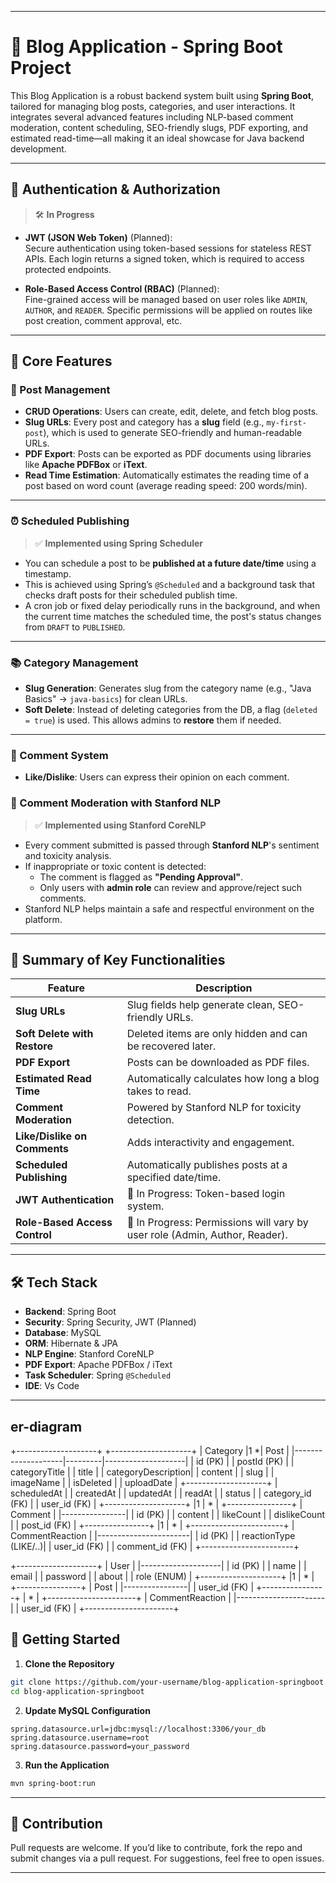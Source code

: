 

---

# 🚀 Blog Application - Spring Boot Project

This Blog Application is a robust backend system built using **Spring Boot**, tailored for managing blog posts, categories, and user interactions. It integrates several advanced features including NLP-based comment moderation, content scheduling, SEO-friendly slugs, PDF exporting, and estimated read-time—all making it an ideal showcase for Java backend development.

---

## 🔐 Authentication & Authorization

> 🛠 **In Progress**

- **JWT (JSON Web Token)** (Planned):  
  Secure authentication using token-based sessions for stateless REST APIs. Each login returns a signed token, which is required to access protected endpoints.

- **Role-Based Access Control (RBAC)** (Planned):  
  Fine-grained access will be managed based on user roles like `ADMIN`, `AUTHOR`, and `READER`. Specific permissions will be applied on routes like post creation, comment approval, etc.

---

## 🚦 Core Features

### 📝 Post Management
- **CRUD Operations**: Users can create, edit, delete, and fetch blog posts.
- **Slug URLs**: Every post and category has a **slug** field (e.g., `my-first-post`), which is used to generate SEO-friendly and human-readable URLs.
- **PDF Export**: Posts can be exported as PDF documents using libraries like **Apache PDFBox** or **iText**.
- **Read Time Estimation**: Automatically estimates the reading time of a post based on word count (average reading speed: 200 words/min).

---

### ⏰ Scheduled Publishing

> ✅ **Implemented using Spring Scheduler**

- You can schedule a post to be **published at a future date/time** using a timestamp.
- This is achieved using Spring’s `@Scheduled` and a background task that checks draft posts for their scheduled publish time.
- A cron job or fixed delay periodically runs in the background, and when the current time matches the scheduled time, the post's status changes from `DRAFT` to `PUBLISHED`.

---

### 📚 Category Management

- **Slug Generation**: Generates slug from the category name (e.g., "Java Basics" → `java-basics`) for clean URLs.
- **Soft Delete**: Instead of deleting categories from the DB, a flag (`deleted = true`) is used. This allows admins to **restore** them if needed.

---

### 💬 Comment System

- **Like/Dislike**: Users can express their opinion on each comment.
  
### 🧠 Comment Moderation with Stanford NLP

> ✅ **Implemented using Stanford CoreNLP**

- Every comment submitted is passed through **Stanford NLP**'s sentiment and toxicity analysis.
- If inappropriate or toxic content is detected:
  - The comment is flagged as **"Pending Approval"**.
  - Only users with **admin role** can review and approve/reject such comments.
- Stanford NLP helps maintain a safe and respectful environment on the platform.

---

## 📌 Summary of Key Functionalities

| Feature                        | Description                                                                 |
|-------------------------------|-----------------------------------------------------------------------------|
| **Slug URLs**                 | Slug fields help generate clean, SEO-friendly URLs.                         |
| **Soft Delete with Restore**  | Deleted items are only hidden and can be recovered later.                   |
| **PDF Export**                 | Posts can be downloaded as PDF files.                                       |
| **Estimated Read Time**        | Automatically calculates how long a blog takes to read.                     |
| **Comment Moderation**         | Powered by Stanford NLP for toxicity detection.                             |
| **Like/Dislike on Comments**   | Adds interactivity and engagement.                                          |
| **Scheduled Publishing**       | Automatically publishes posts at a specified date/time.                     |
| **JWT Authentication**         | 🔧 In Progress: Token-based login system.                                   |
| **Role-Based Access Control**  | 🔧 In Progress: Permissions will vary by user role (Admin, Author, Reader). |

---

## 🛠️ Tech Stack

- **Backend**: Spring Boot  
- **Security**: Spring Security, JWT (Planned)  
- **Database**: MySQL  
- **ORM**: Hibernate & JPA  
- **NLP Engine**: Stanford CoreNLP  
- **PDF Export**: Apache PDFBox / iText  
- **Task Scheduler**: Spring `@Scheduled`  
- **IDE**: Vs Code

---


## er-diagram
 +--------------------+         +--------------------+
|      Category      |1       *|       Post         |
|--------------------|---------|--------------------|
| id (PK)            |         | postId (PK)        |
| categoryTitle      |         | title              |
| categoryDescription|         | content            |
| slug               |         | imageName          |
| isDeleted          |         | uploadDate         |
+--------------------+         | scheduledAt        |
                               | createdAt          |
                               | updatedAt          |
                               | readAt             |
                               | status             |
                               | category_id (FK)   |
                               | user_id (FK)       |
                               +--------------------+
                                        |1
                                        |
                                      * |
                                +----------------+
                                |     Comment     |
                                |----------------|
                                | id (PK)        |
                                | content        |
                                | likeCount      |
                                | dislikeCount   |
                                | post_id (FK)   |
                                +----------------+
                                        |1
                                        |
                                      * |
                                +-----------------------+
                                |   CommentReaction     |
                                |-----------------------|
                                | id (PK)               |
                                | reactionType (LIKE/..)|
                                | user_id (FK)          |
                                | comment_id (FK)       |
                                +-----------------------+

+--------------------+
|       User         |
|--------------------|
| id (PK)            |
| name               |
| email              |
| password           |
| about              |
| role (ENUM)        |
+--------------------+
        |1
        |
      * |
+----------------+
|     Post       |
|----------------|
| user_id (FK)   |
+----------------+
        |
      * |
+----------------------+
|  CommentReaction     |
|----------------------|
| user_id (FK)         |
+----------------------+


## 🚀 Getting Started

1. **Clone the Repository**  
```bash
git clone https://github.com/your-username/blog-application-springboot.git
cd blog-application-springboot
```

2. **Update MySQL Configuration**
```properties
spring.datasource.url=jdbc:mysql://localhost:3306/your_db
spring.datasource.username=root
spring.datasource.password=your_password
```

3. **Run the Application**
```bash
mvn spring-boot:run
```

---

## 🙌 Contribution

Pull requests are welcome. If you’d like to contribute, fork the repo and submit changes via a pull request. For suggestions, feel free to open issues.

---

